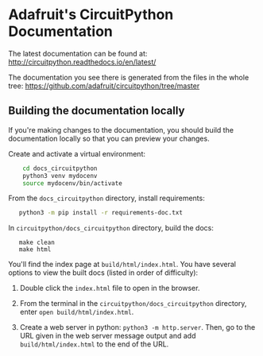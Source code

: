 Adafruit's CircuitPython Documentation
======================================

The latest documentation can be found at:
http://circuitpython.readthedocs.io/en/latest/

The documentation you see there is generated from the files in the whole tree:
https://github.com/adafruit/circuitpython/tree/master

Building the documentation locally
----------------------------------

If you're making changes to the documentation, you should build the
documentation locally so that you can preview your changes.

Create and activate a virtual environment:

```bash
    cd docs_circuitpython
    python3 venv mydocenv
    source mydocenv/bin/activate
```

From the `docs_circuitpython` directory, install requirements:

```bash
   python3 -m pip install -r requirements-doc.txt
```

In `circuitpython/docs_circuitpython` directory, build the docs:

```
   make clean
   make html
```

You'll find the index page at `build/html/index.html`. You have several
options to view the built docs (listed in order of difficulty):

1. Double click the `index.html` file to open in the browser.

2. From the terminal in the `circuitpython/docs_circuitpython` directory,
   enter `open build/html/index.html`.

3. Create a web server in python: `python3 -m http.server`. Then, go
   to the URL given in the web server message output and add
   `build/html/index.html` to the end of the URL.
